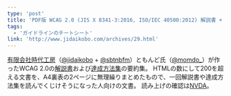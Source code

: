 ```yaml
---
type: 'post'
title: 'PDF版 WCAG 2.0 (JIS X 8341-3:2016, ISO/IEC 40500:2012) 解説書 + 達成方法集 要約(HTML+CSS+js 編)'
tags:
  - 'ガイドラインのチートシート'
link: 'http://www.jidaikobo.com/archives/29.html'
---
```

<a href="https://www.jidaikobo.com">有限会社時代工房</a>（<a href="https://twitter.com/jidaikobo">@jidaikobo</a> + <a href="https://twitter.com/sbtnbfm">@sbtnbfm</a>）ともんど氏（<a href="https://twitter.com/momdo_">@momdo_</a>）が作ったWCAG 2.0の<a href="https://waic.jp/docs/UNDERSTANDING-WCAG20/Overview.html">解説書</a>および<a href="https://waic.jp/docs/WCAG-TECHS/Overview.html">達成方法集</a>の要約集。
HTMLの数にして200を超える文書を、A4裏表の2ページに無理繰りまとめたもので、一回解説書や達成方法集を読んでくじけそうになった人向けの文書。
読み上げの確認は<a href="https://www.nvda.jp/">NVDA</a>。